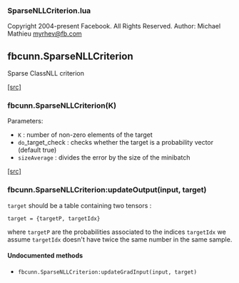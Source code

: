 

### SparseNLLCriterion.lua ###

Copyright 2004-present Facebook. All Rights Reserved.
Author: Michael Mathieu <myrhev@fb.com>

<a name="fbcunn.SparseNLLCriterion.dok"></a>


## fbcunn.SparseNLLCriterion ##

Sparse ClassNLL criterion

<a class="entityLink" href="https://github.com/facebook/fbcunn/blob/d84530ee7c84c5651f674d115a45e3ab8cbb39d2/layers/SparseNLLCriterion.lua#L18">[src]</a>
<a name="fbcunn.SparseNLLCriterion"></a>


### fbcunn.SparseNLLCriterion(K) ###


Parameters:
* `K` : number of non-zero elements of the target
* `do`_target_check : checks whether the target is a
   probability vector (default true)
* `sizeAverage` : divides the error by the size of the minibatch


<a class="entityLink" href="https://github.com/facebook/fbcunn/blob/d84530ee7c84c5651f674d115a45e3ab8cbb39d2/layers/SparseNLLCriterion.lua#L38">[src]</a>
<a name="fbcunn.SparseNLLCriterion:updateOutput"></a>


### fbcunn.SparseNLLCriterion:updateOutput(input, target) ###


`target` should be a table containing two tensors :

```
target = {targetP, targetIdx}
```

where `targetP` are the probabilities associated to the indices `targetIdx`
we assume `targetIdx` doesn't have twice the same number in the same sample.



#### Undocumented methods ####

<a name="fbcunn.SparseNLLCriterion:updateGradInput"></a>
 * `fbcunn.SparseNLLCriterion:updateGradInput(input, target)`
